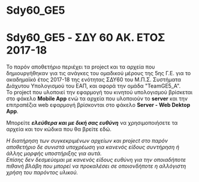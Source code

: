 # Sdy60_GE5
# Sdy60_GE5 - ΣΔΥ 60 ΑΚ. ΕΤΟΣ 2017-18
Το παρόν αποθετήριο περιέχει τα project και τα αρχεία που δημιουργήθηκαν για τις ανάγκες του ομαδικού μέρους της 5ης Γ.Ε. για το ακαδημαϊκό έτος 2017-18 της ενότητας ΣΔΥ60 του Μ.Π.Σ. Συστήματα Διάχυτου  Υπολογισμού του ΕΑΠ, και αφορά την ομάδα "TeamGE5_A".  
Το project που υλοποιεί την εφαρμογή του κινητού υπολογισμού βρίσκεται στο φάκελο **Mobile App** ενώ τα αρχεία που υλοποιούν το **server** και την επιτραπέζια web εφαρμογή βρίσκονται στο φάκελο **Server - Web Dektop App**.  

  
  
Μπορείτε **_ελεύθερα και με δική σας ευθύνη_** να χρησιμοποιήσετε τα αρχεία και τον κώδικα που θα βρείτε εδώ.  

_Η διατήρηση των συγκεκριμένων αρχείων και project στο παρόν αποθετήριο δε συνιστά υποχρέωση για κανενός είδους συντήρηση ή άλλης μορφής υποστήριξης για αυτά.  
Επίσης δεν δεσμεύομαι με κανενός είδους ευθύνη για την οποιαδήποτε πιθανή βλάβη που μπορεί να προκαλέσει σε οποιονδήποτε η αλλόγιστη χρήση του παρόντος υλικού._

